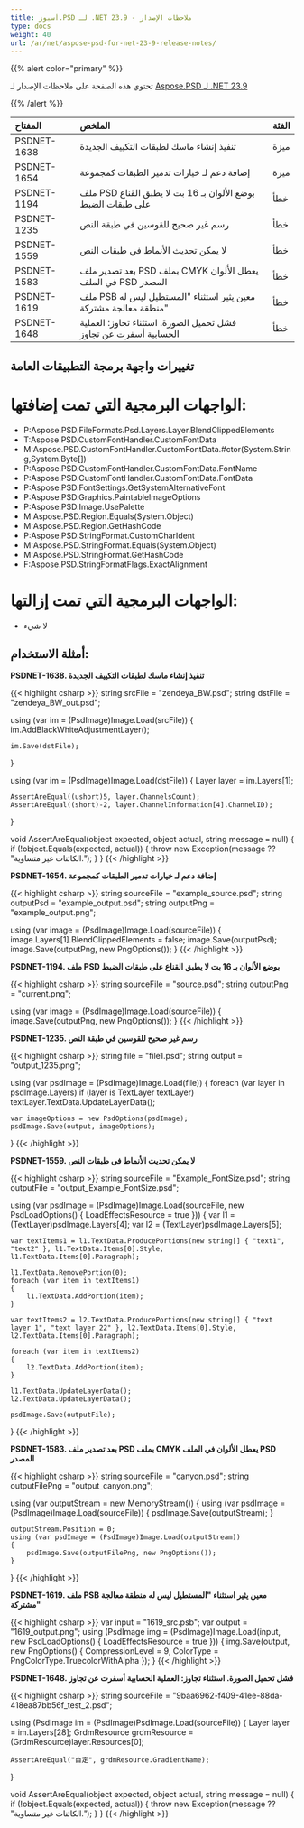 ```yaml
---
title: أسبوز.PSD لـ .NET 23.9 - ملاحظات الإصدار
type: docs
weight: 40
url: /ar/net/aspose-psd-for-net-23-9-release-notes/
---
```


{{% alert color="primary" %}}

تحتوي هذه الصفحة على ملاحظات الإصدار لـ [Aspose.PSD لـ .NET 23.9](https://www.nuget.org/packages/Aspose.PSD/)

{{% /alert %}}

| **المفتاح**     | **الملخص**                                                                                                                | **الفئة** |
|:------------|:---------------------------------------------------------------------------------------------------------------------------|:--------|
| PSDNET-1638 | تنفيذ إنشاء ماسك لطبقات التكييف الجديدة                                                                       | ميزة |
| PSDNET-1654 | إضافة دعم لـ خيارات تدمير الطبقات كمجموعة                                                               | ميزة |
| PSDNET-1194 | ملف PSD بوضع الألوان بـ 16 بت لا يطبق القناع على طبقات الضبط                                                    | خطأ     |
| PSDNET-1235 | رسم غير صحيح للقوسين في طبقة النص                                                                         | خطأ     |
| PSDNET-1559 | لا يمكن تحديث الأنماط في طبقات النص                                                                                    | خطأ     |
| PSDNET-1583 | بعد تصدير ملف PSD بملف CMYK يعطل الألوان في الملف PSD المصدر                                                    | خطأ     |
| PSDNET-1619 | ملف PSB معين يثير استثناء "المستطيل ليس له منطقة معالجة مشتركة"                                           | خطأ     |
| PSDNET-1648 | فشل تحميل الصورة. استثناء تجاوز: العملية الحسابية أسفرت عن تجاوز                                      | خطأ     |


## **تغييرات واجهة برمجة التطبيقات العامة**
# **الواجهات البرمجية التي تمت إضافتها:**
- P:Aspose.PSD.FileFormats.Psd.Layers.Layer.BlendClippedElements
- T:Aspose.PSD.CustomFontHandler.CustomFontData
- M:Aspose.PSD.CustomFontHandler.CustomFontData.#ctor(System.String,System.Byte[])
- P:Aspose.PSD.CustomFontHandler.CustomFontData.FontName
- P:Aspose.PSD.CustomFontHandler.CustomFontData.FontData
- P:Aspose.PSD.FontSettings.GetSystemAlternativeFont
- P:Aspose.PSD.Graphics.PaintableImageOptions
- P:Aspose.PSD.Image.UsePalette
- M:Aspose.PSD.Region.Equals(System.Object)
- M:Aspose.PSD.Region.GetHashCode
- P:Aspose.PSD.StringFormat.CustomCharIdent
- M:Aspose.PSD.StringFormat.Equals(System.Object)
- M:Aspose.PSD.StringFormat.GetHashCode
- F:Aspose.PSD.StringFormatFlags.ExactAlignment


# **الواجهات البرمجية التي تمت إزالتها:**
- لا شيء


## **أمثلة الاستخدام:**

**PSDNET-1638. تنفيذ إنشاء ماسك لطبقات التكييف الجديدة**

{{< highlight csharp >}}
string srcFile = "zendeya_BW.psd";
string dstFile = "zendeya_BW_out.psd";

using (var im = (PsdImage)Image.Load(srcFile))
{
    im.AddBlackWhiteAdjustmentLayer();

    im.Save(dstFile);
}

using (var im = (PsdImage)Image.Load(dstFile))
{
    Layer layer = im.Layers[1];

    AssertAreEqual((ushort)5, layer.ChannelsCount);
    AssertAreEqual((short)-2, layer.ChannelInformation[4].ChannelID);
}

void AssertAreEqual(object expected, object actual, string message = null)
{
    if (!object.Equals(expected, actual))
    {
        throw new Exception(message ?? "الكائنات غير متساوية.");
    }
}
{{< /highlight >}}

**PSDNET-1654. إضافة دعم لـ خيارات تدمير الطبقات كمجموعة**

{{< highlight csharp >}}
string sourceFile = "example_source.psd";
string outputPsd = "example_output.psd";
string outputPng = "example_output.png";

using (var image = (PsdImage)Image.Load(sourceFile))
{
    image.Layers[1].BlendClippedElements = false;
    image.Save(outputPsd);
    image.Save(outputPng, new PngOptions());
}
{{< /highlight >}}

**PSDNET-1194. ملف PSD بوضع الألوان بـ 16 بت لا يطبق القناع على طبقات الضبط**

{{< highlight csharp >}}
string sourceFile = "source.psd";
string outputPng = "current.png";

using (var image = (PsdImage)Image.Load(sourceFile))
{
    image.Save(outputPng, new PngOptions());
}
{{< /highlight >}}

**PSDNET-1235. رسم غير صحيح للقوسين في طبقة النص**

{{< highlight csharp >}}
string file = "file1.psd";
string output = "output_1235.png";

using (var psdImage = (PsdImage)Image.Load(file))
{
    foreach (var layer in psdImage.Layers)
    if (layer is TextLayer textLayer)
    textLayer.TextData.UpdateLayerData();

    var imageOptions = new PsdOptions(psdImage);
    psdImage.Save(output, imageOptions);
}
{{< /highlight >}}

**PSDNET-1559. لا يمكن تحديث الأنماط في طبقات النص**

{{< highlight csharp >}}
string sourceFile = "Example_FontSize.psd";
string outputFile = "output_Example_FontSize.psd";

using (var psdImage = (PsdImage)Image.Load(sourceFile, new PsdLoadOptions() { LoadEffectsResource = true }))
{
    var l1 = (TextLayer)psdImage.Layers[4];
    var l2 = (TextLayer)psdImage.Layers[5];

    var textItems1 = l1.TextData.ProducePortions(new string[] { "text1", "text2" }, l1.TextData.Items[0].Style, l1.TextData.Items[0].Paragraph);

    l1.TextData.RemovePortion(0);
    foreach (var item in textItems1)
    {
        l1.TextData.AddPortion(item);
    }

    var textItems2 = l2.TextData.ProducePortions(new string[] { "text layer 1", "text layer 22" }, l2.TextData.Items[0].Style, l2.TextData.Items[0].Paragraph);

    foreach (var item in textItems2)
    {
        l2.TextData.AddPortion(item);
    }

    l1.TextData.UpdateLayerData();
    l2.TextData.UpdateLayerData();

    psdImage.Save(outputFile);
}
{{< /highlight >}}

**PSDNET-1583. بعد تصدير ملف PSD بملف CMYK يعطل الألوان في الملف PSD المصدر**

{{< highlight csharp >}}
string sourceFile = "canyon.psd";
string outputFilePng = "output_canyon.png";

using (var outputStream = new MemoryStream())
{
    using (var psdImage = (PsdImage)Image.Load(sourceFile))
    {
        psdImage.Save(outputStream);
    }

    outputStream.Position = 0;
    using (var psdImage = (PsdImage)Image.Load(outputStream))
    {
        psdImage.Save(outputFilePng, new PngOptions());
    }
}
{{< /highlight >}}

**PSDNET-1619. ملف PSB معين يثير استثناء "المستطيل ليس له منطقة معالجة مشتركة"**

{{< highlight csharp >}}
var input = "1619_src.psb";
var output = "1619_output.png";
using (PsdImage img = (PsdImage)Image.Load(input, new PsdLoadOptions() { LoadEffectsResource = true }))
{
    img.Save(output,
    new PngOptions() { CompressionLevel = 9, ColorType = PngColorType.TruecolorWithAlpha });
}
{{< /highlight >}}

**PSDNET-1648. فشل تحميل الصورة. استثناء تجاوز: العملية الحسابية أسفرت عن تجاوز**

{{< highlight csharp >}}
string sourceFile = "9baa6962-f409-41ee-88da-418ea87bb56f_test_2.psd";

using (PsdImage im = (PsdImage)PsdImage.Load(sourceFile))
{
    Layer layer = im.Layers[28];
    GrdmResource grdmResource = (GrdmResource)layer.Resources[0];

    AssertAreEqual("自定", grdmResource.GradientName);
}

void AssertAreEqual(object expected, object actual, string message = null)
{
    if (!object.Equals(expected, actual))
    {
        throw new Exception(message ?? "الكائنات غير متساوية.");
    }
}
{{< /highlight >}}